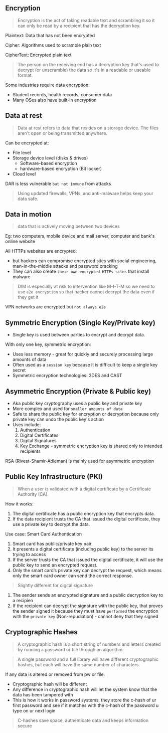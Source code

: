 ## Encryption
> Encryption is the act of taking readable text
and scrambling it so it can only be read by a recipient that has the decryption key.

Plaintext: Data that has not been encrypted

Cipher: Algorithms used to scramble plain text

CipherText: Encrypted plain text

> The person on the receiving end has a decryption key that's used to decrypt (or unscramble) the data so it's in a readable or useable format.

Some industries require data encryption:
* Student records, health records, consumer data
* Many OSes also have built-in encryption

## Data at rest
> Data at rest refers to data that resides on a storage device. The files aren't open or being transmitted anywhere.

Can be encrypted at:
* File level
* Storage device level (disks & drives)
    * Software-based encryption
    * hardware-based encryption (Bit locker)
* Cloud level

DAR is less vulnerable `but not immune` from attacks

> Using updated firewalls, VPNs, and anti-malware helps keep your data safe.

## Data in motion
> data that is actively moving between two devices

Eg: two computers, mobile device and mail server, computer and bank's online website

All HTTPs websites are encrypted:
* but hackers can compromise encrypted sites with social engineering, man-in-the-middle attacks and password cracking 
* They can also create `their own encrypted HTTPs sites` that install malware

> DIM is especially at risk to intervention like M-I-T-M so we need to use `e2e encryption` so that hacker cannot decrypt the data even if they get it 

VPN networks are encrypted but `not always e2e`

## Symmetric Encryption (Single Key/Private key)
*  Single key is used between parties to encrypt and decrypt data.

With only one key, symmetric encryption:
* Uses less memory - great for quickly and securely processing large amounts of data
* Often used as a `session key` because it is difficult to keep a single key secret 
* Symmetric encryption technologies: 3DES and CAST

## Asymmetric Encryption (Private & Public key)
* Aka public key cryptography uses a public key and private key
* More complex and used for `smaller amounts of data`
* Safe to share the public key for encryption or decryption because only private key can undo the public key's action
* Uses include:
    1. Authentication
    2. Digital Certificates
    3. Digital Signatures
    4. Key Exchange - symmetric encryption key is shared only to intended recipients

RSA (Rivest-Shamir-Adleman) is mainly used for asymmetric encryption 

## Public Key Infrastructure (PKI)
> When a user is validated with a digital certificate by a Certificate Authority (CA).

How it works:
1. The digital certificate has a public encryption key that encrypts data.
2. If the data recipient trusts the CA that issued the digital certificate, they use a private key to decrypt the data.

Use case: Smart Card Authentication
1. Smart card has public/private key pair
2. It presents a digital certificate (including public key) to the server its trying to access
3. If the server trusts the CA that issued the digital certificate, it will use the public key to send an encrypted request.
4. Only the smart card’s private key can decrypt the request, which means only the smart card owner can send the correct response.

> Slightly different for digital signature
1. The sender sends an encrypted signature and a public decryption key to a recipien
2. If the recipient can decrypt the signature with the public key, that proves the sender signed it because they must have `performed` the encryption with the `private key`  (Non-repudiation) - cannot deny that they signed


## Cryptographic Hashes
> A cryptographic hash is a short string of numbers and letters created by running a password or file through an algorithm.

> A single password and a full library will have different cryptographic hashes,
but each will have the same number of characters.

If any data is altered or removed from pw or file:
* Cryptographic hash will be different
* Any difference in cryptographic hash will let the system know that the data has been tampered with
* This is how it works in password systems, they store the c-hash of ur first password and see if it matches with the c-hash of the password u type on ur next login

> C-hashes save space, authenticate data and keeps information secure
